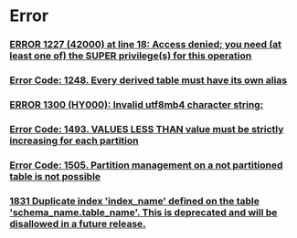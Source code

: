 Error
===

### [ERROR 1227 (42000) at line 18: Access denied; you need (at least one of) the SUPER privilege(s) for this operation](./1227.md)
### [Error Code: 1248. Every derived table must have its own alias](./1248.md)
### [ERROR 1300 (HY000): Invalid utf8mb4 character string:](./1300.md)
### [Error Code: 1493. VALUES LESS THAN value must be strictly increasing for each partition](./1493.md)
### [Error Code: 1505. Partition management on a not partitioned table is not possible](./1505.md)
### [1831 Duplicate index 'index_name' defined on the table 'schema_name.table_name'. This is deprecated and will be disallowed in a future release.](./1831.md)
